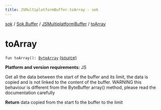 ```yaml
---
title: JSMultiplatformBuffer.toArray - sok
---
```


[sok](../../index.html) / [Sok.Buffer](../index.html) / [JSMultiplatformBuffer](index.html) / [toArray](./to-array.html)

# toArray

`fun toArray(): `[`ByteArray`](https://kotlinlang.org/api/latest/jvm/stdlib/kotlin/-byte-array/index.html) [(source)](https://github.com/SeekDaSky/Sok/tree/master/js/sok-js/src/Sok/Buffer/JSMultiplateformBuffer.kt#L249)

**Platform and version requirements:** JS

Get all the data between the start of the buffer and its limit, the data is copied and is not linked to the content
of the buffer. WARNING this behaviour is different from the ByteBuffer array() method, please read the documentation
carefully

**Return**
data copied from the start fo the buffer to the limit

